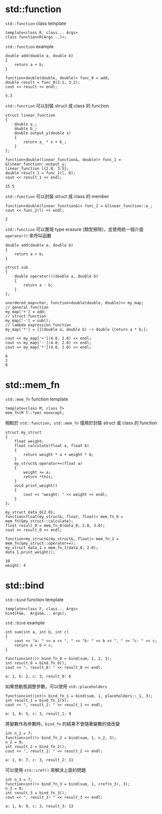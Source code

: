 # std::function
`std::function` class template
```
template<class R, class... Args>
class function<R(Args...)>;
```
`std::function` example
```
double add(double a, double b)
{
    return a + b;
}

function<double(double, double)> func_0 = add;
double result = func_0(2.1, 3.2);
cout << result << endl;
```
```
5.3
```
`std::function` 可以封裝 struct 或 class 的 function
```
struct linear_function
{
    double a_;
    double b_;
    double output_y(double x)
    {
        return a_ * x + b_;
    }
};

function<double(linear_function&, double)> func_1 = &linear_function::output_y;
linear_function l{2.0, 3.5};
double result_1 = func_1(l, 6);
cout << result_1 << endl;
```
```
15.5
```
`std::function` 可以封裝 struct 或 class 的 member
```
function<double(linear_function&)> func_2 = &linear_function::a_;
cout << func_2(l) << endl;
```
```
2
```
`std::function` 可以實現 type erasure (類型擦除)，並使用統一個介面 `operator()` 來呼叫函數
```
double add(double a, double b)
{
    return a + b;
}

struct sub
{
    double operator()(double a, double b)
    {
        return a - b;
    }
};

unordered_map<char, function<double(double, double)>> my_map;
// general function
my_map['+'] = add;
// struct function
my_map['-'] = sub();
// lambda expression function
my_map['*'] = [](double a, double b) -> double {return a * b;};

cout << my_map['+'](4.0, 2.0) << endl;
cout << my_map['-'](4.0, 2.0) << endl;
cout << my_map['*'](4.0, 2.0) << endl;
```
```
6
2
8
```

# std::mem_fn
`std::mem_fn` function template
```
template<class M, class T>
mem_fn(M T::*pm) noexcept;
```
相較於 `std::function`，`std::mem_fn` 僅用於封裝 struct 或 class 的 function
```
struct my_struct
{
    float weight;
    float calculate(float a, float b)
    {
        return weight * a + weight * b;
    }
    my_struct& operator+=(float a)
    {
        weight += a;
        return *this;
    }
    void print_weight()
    {
        cout << "weight: " << weight << endl;
    }
};

my_struct data_0{2.0};
function<float(my_struct&, float, float)> mem_fn_0 = mem_fn(&my_struct::calculate);
float result_0 = mem_fn_0(data_0, 2.0, 3.0);
cout << result_0 << endl;

function<my_struct&(my_struct&, float)> mem_fn_1 = mem_fn(&my_struct::operator+=);
my_struct data_1 = mem_fn_1(data_0, 2.0);
data_1.print_weight();
```
```
10
weight: 4
```
# std::bind
`std::bind` function template
```
template<class F, class... Args>
bind(F&&,  Args&&... args);
```
`std::bind` example
```
int sum(int a, int b, int c)
{
    cout << "a: " << a << ", " << "b: " << b << ", " << "c: " << c;
    return a + b + c;
}

function<int()> bind_fn_0 = bind(sum, 1, 2, 3);
int result_0 = bind_fn_0();
cout << ", result_0: " << result_0 << endl;
```
```
a: 1, b: 2, c: 3, result_0: 6
```
如果想動態調整參數，可以使用 `std::placeholders`
```
function<int(int)> bind_fn_1 = bind(sum, 1, placeholders::_1, 3);
int result_1 = bind_fn_1(5);
cout << ", result_1: " << result_1 << endl;
```
```
a: 1, b: 5, c: 3, result_1: 9
```
將變數作為參數時，`bind_fn` 的結果不會隨著變數的值改變
```
int n_2 = 7;
function<int()> bind_fn_2 = bind(sum, 1, n_2, 3);
n_2 = 9;
int result_2 = bind_fn_2();
cout << ", result_2: " << result_2 << endl;
```
```
a: 1, b: 7, c: 3, result_2: 11
```
可以使用 `std::cref()` 來解決上面的問題
```
int n_3 = 7;
function<int()> bind_fn_3 = bind(sum, 1, cref(n_3), 3);
n_3 = 9;
int result_3 = bind_fn_3();
cout << ", result_3: " << result_3 << endl;
```
```
a: 1, b: 9, c: 3, result_3: 13
```